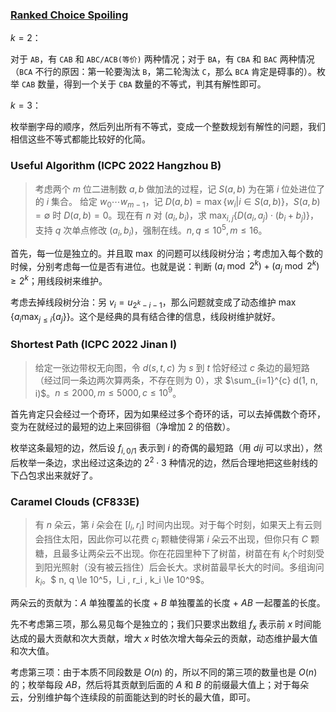 ### [Ranked Choice Spoiling](https://qoj.ac/contest/943/problem/4232)

$k=2$：

对于 `AB`，有 `CAB` 和 `ABC/ACB(等价)` 两种情况；对于 `BA`，有 `CBA` 和 `BAC` 两种情况（`BCA` 不行的原因：第一轮要淘汰 `B`，第二轮淘汰 `C`，那么 `BCA` 肯定是碍事的）。枚举 `CAB` 数量，得到一个关于 `CBA` 数量的不等式，判其有解性即可。

$k=3$：

枚举删字母的顺序，然后列出所有不等式，变成一个整数规划有解性的问题，我们相信这些不等式都能比较好的化简。

### Useful Algorithm (ICPC 2022 Hangzhou B)

> 考虑两个 $m$ 位二进制数 $a, b$ 做加法的过程，记 $S(a, b)$ 为在第 $i$ 位处进位了的 $i$ 集合。 给定 $w_0 \cdots w_{m−1}$，记 $D(a, b) = \max\left\{w_i |i \in S(a, b)\right\}$，$S(a, b) = ∅$ 时 $D(a, b) = 0$。现在有 $n$ 对 $(a_i , b_i)$，求 $\max_{i,j}\left\{D(a_i , a_j ) \cdot (b_i + b_j )\right\}$，支持 $q$ 次单点修改 $(a_i , b_i)$，强制在线。$n, q \le 10^5 , m ≤ 16$。

首先，每一位是独立的。并且取 $\max$ 的问题可以线段树分治；考虑加入每个数的时候，分别考虑每一位是否有进位。也就是说：判断 $(a_i\bmod 2^k)+(a_j\bmod 2^k)\ge 2^k$；用线段树来维护。

考虑去掉线段树分治：另 $v_{i}=u_{2^k-i-1}$，那么问题就变成了动态维护 $\max\{a_i\max_{j\le i}\{a_j\}\}$。这个是经典的具有结合律的信息，线段树维护就好。

### Shortest Path (ICPC 2022 Jinan I)

> 给定一张边带权无向图，令 $d(s, t, c)$ 为 $s$ 到 $t$ 恰好经过 $c$ 条边的最短路（经过同一条边两次算两条，不存在则为 $0$），求 $\sum_{i=1}^{c} d(1, n, i)$。$n ≤ 2000, m ≤ 5000, c ≤ 10^9$。

首先肯定只会经过一个奇环，因为如果经过多个奇环的话，可以去掉偶数个奇环，变为在就经过的最短的边上来回徘徊（净增加 $2$ 的倍数）。

枚举这条最短的边，然后设 $f_{i,0/1}$ 表示到 $i$ 的奇偶的最短路（用 $dij$ 可以求出），然后枚举一条边，求出经过这条边的 $2^2\cdot 3$ 种情况的边，然后合理地把这些射线的下凸包求出来就好了。

### Caramel Clouds (CF833E)

> 有 $n$ 朵云，第 $i$ 朵会在 $[l_i , r_i]$ 时间内出现。对于每个时刻，如果天上有云则会挡住太阳，因此你可以花费 $c_i$ 颗糖使得第 $i$ 朵云不出现，但你只有 $C$ 颗糖，且最多让两朵云不出现。你在花园里种下了树苗，树苗在有 $k_i$个时刻受到阳光照射（没有被云挡住）后会长大。求树苗最早长大的时间。多组询问 $k_i$。$ n, q \le 10^5$，$l_i , r_i , k_i \le 10^9$。

两朵云的贡献为：$A$ 单独覆盖的长度 + $B$ 单独覆盖的长度 + $AB$ 一起覆盖的长度。

先不考虑第三项，那么易见每个是独立的；我们只要求出数组 $f_x$ 表示前 $x$ 时间能达成的最大贡献和次大贡献，增大 $x$ 时依次增大每朵云的贡献，动态维护最大值和次大值。

考虑第三项：由于本质不同段数是 $O(n)$ 的，所以不同的第三项的数量也是 $O(n)$ 的；枚举每段 $AB$，然后将其贡献到后面的 $A$ 和 $B$ 的前缀最大值上；对于每朵云，分别维护每个连续段的前面能达到的时长的最大值，即可。

